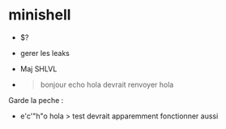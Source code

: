 # minishell

- $?

- gerer les leaks

- Maj SHLVL

- > bonjour echo hola devrait renvoyer hola

Garde la peche :
- e'c'"h"o hola > test devrait apparemment fonctionner aussi